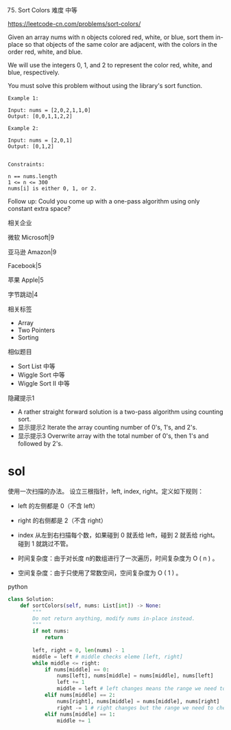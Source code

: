 75. Sort Colors
难度
中等

https://leetcode-cn.com/problems/sort-colors/

Given an array nums with n objects colored red, white, or blue, sort them in-place so that objects of the same color are adjacent, with the colors in the order red, white, and blue.

We will use the integers 0, 1, and 2 to represent the color red, white, and blue, respectively.

You must solve this problem without using the library's sort function.

 
```
Example 1:

Input: nums = [2,0,2,1,1,0]
Output: [0,0,1,1,2,2]

Example 2:

Input: nums = [2,0,1]
Output: [0,1,2]
 

Constraints:

n == nums.length
1 <= n <= 300
nums[i] is either 0, 1, or 2.
``` 

Follow up: Could you come up with a one-pass algorithm using only constant extra space?


相关企业


微软 Microsoft|9

亚马逊 Amazon|9

Facebook|5

苹果 Apple|5

字节跳动|4

相关标签
- Array
- Two Pointers
- Sorting

相似题目
- Sort List
中等
- Wiggle Sort
中等
- Wiggle Sort II
中等


隐藏提示1
- A rather straight forward solution is a two-pass algorithm using counting sort.
- 显示提示2
Iterate the array counting number of 0's, 1's, and 2's.
- 显示提示3
Overwrite array with the total number of 0's, then 1's and followed by 2's.



# sol
使用一次扫描的办法。 设立三根指针，left, index, right。定义如下规则：

- left 的左侧都是 0（不含 left）
- right 的右侧都是 2（不含 right）
- index 从左到右扫描每个数，如果碰到 0 就丢给 left，碰到 2 就丢给 right。碰到 1 就跳过不管。


- 时间复杂度：由于对长度 n的数组进行了一次遍历，时间复杂度为
O
(
n
)
 。
- 空间复杂度：由于只使用了常数空间，空间复杂度为
O
(
1
)
。



python
```py
class Solution:
    def sortColors(self, nums: List[int]) -> None:
        """
        Do not return anything, modify nums in-place instead.
        """
        if not nums:
            return
        
        left, right = 0, len(nums) - 1
        middle = left # middle checks eleme [left, right]
        while middle <= right:
            if nums[middle] == 0:
                nums[left], nums[middle] = nums[middle], nums[left]
                left += 1
                middle = left # left changes means the range we need to check changes so middle changes
            elif nums[middle] == 2:
                nums[right], nums[middle] = nums[middle], nums[right]
                right -= 1 # right changes but the range we need to check doesn't change so middle doesn't change
            elif nums[middle] == 1:
                middle += 1
```